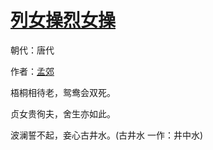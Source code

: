 # [列女操烈女操](http://so.gushiwen.org/view_19317.aspx)

朝代：唐代

作者：[孟郊](http://so.gushiwen.org/author_232.aspx)

梧桐相待老，鸳鸯会双死。

贞女贵徇夫，舍生亦如此。

波澜誓不起，妾心古井水。(古井水 一作：井中水)

